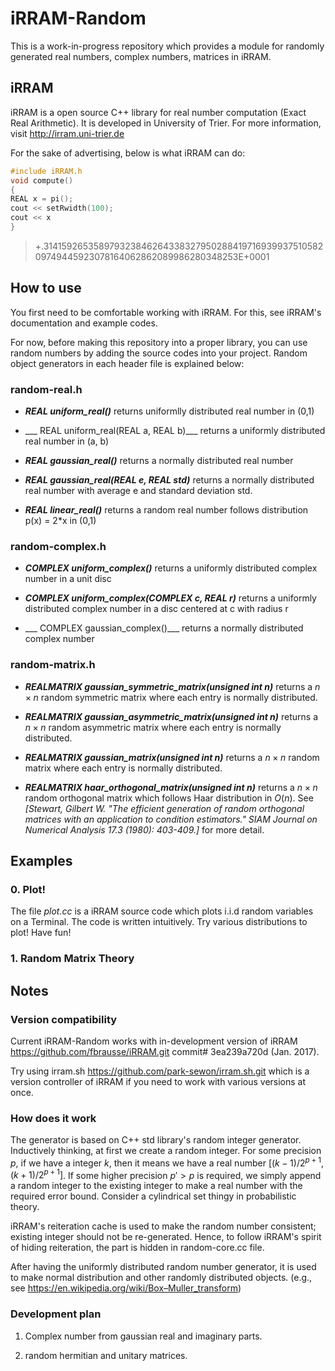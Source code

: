 # iRRAM-Random
This is a work-in-progress repository which provides a module for randomly generated real numbers, complex numbers, matrices in iRRAM.

## iRRAM
iRRAM is a open source C++ library for real number computation (Exact Real Arithmetic). It is developed in University of Trier. For more information, visit http://irram.uni-trier.de

For the sake of advertising, below is what iRRAM can do:
```C
#include iRRAM.h
void compute()
{
REAL x = pi(); 
cout << setRwidth(100);
cout << x
}
```
>+.31415926535897932384626433832795028841971693993751058209749445923078164062862089986280348253E+0001

## How to use
You first need to be comfortable working with iRRAM. For this, see iRRAM's documentation and example codes.

For now, before making this repository into a proper library, you can use random numbers by adding the source codes into your project. Random object generators in each header file is explained below:

### random-real.h

* ___REAL uniform_real()___ returns uniformlly distributed real number in (0,1)

* ___ REAL uniform_real(REAL a, REAL b)___ returns a uniformly distributed real number in (a, b)

* ___REAL gaussian_real()___ returns a normally distributed real number

* ___REAL gaussian_real(REAL e, REAL std)___ returns a normally distributed real number with average e and standard deviation std.

* ___REAL linear_real()___ returns a random real number follows distribution p(x) = 2*x in (0,1)

### random-complex.h

* ___COMPLEX uniform_complex()___ returns a uniformly distributed complex number in a unit disc

* ___COMPLEX uniform_complex(COMPLEX c, REAL r)___ returns a uniformly distributed complex number in a disc centered at c with radius r

* ___ COMPLEX gaussian_complex()___ returns a normally distributed complex number

### random-matrix.h

* ___REALMATRIX gaussian_symmetric_matrix(unsigned int n)___ returns a $n \times n$ random symmetric matrix where each entry is normally distributed.

* ___REALMATRIX gaussian_asymmetric_matrix(unsigned int n)___ returns a $n \times n$ random asymmetric matrix where each entry is normally distributed.

* ___REALMATRIX gaussian_matrix(unsigned int n)___ returns a $n \times n$ random matrix where each entry is normally distributed.

* ___REALMATRIX haar_orthogonal_matrix(unsigned int n)___ returns a $n \times n$ random orthogonal matrix which follows Haar distribution in $O(n)$. See _[Stewart, Gilbert W. "The efficient generation of random orthogonal matrices with an application to condition estimators." SIAM Journal on Numerical Analysis 17.3 (1980): 403-409.]_ for more detail.


## Examples

### 0. Plot!
The file _plot.cc_ is a iRRAM source code which plots i.i.d random variables on a Terminal. The code is written intuitively. Try various distributions to plot! Have fun!

### 1. Random Matrix Theory

## Notes

### Version compatibility
Current iRRAM-Random works with in-development version of iRRAM https://github.com/fbrausse/iRRAM.git commit# 3ea239a720d (Jan. 2017).

Try using irram.sh https://github.com/park-sewon/irram.sh.git which is a version controller of iRRAM if you need to work with various versions at once.

### How does it work
The generator is based on C++ std library's random integer generator. Inductively thinking, at first  we create a random integer. For some precision $p$, if we have a integer $k$, then it means we have a real number $[(k-1)/2^{p+1}, (k+1)/2^{p+1}]$. If some higher precision $p'>p$ is required, we simply append a random integer to the existing integer to make a real number with the required error bound. Consider a cylindrical set thingy in probabilistic theory.

iRRAM's reiteration cache is used to make the random number consistent; existing integer should not be re-generated. Hence, to follow iRRAM's spirit of hiding reiteration, the part is hidden in random-core.cc file.

After having the uniformly distributed random number generator, it is used to make normal distribution and other randomly distributed objects. (e.g., see https://en.wikipedia.org/wiki/Box–Muller_transform)
 

### Development plan

1.  Complex number from gaussian real and imaginary parts.

1.  random hermitian and unitary matrices.

